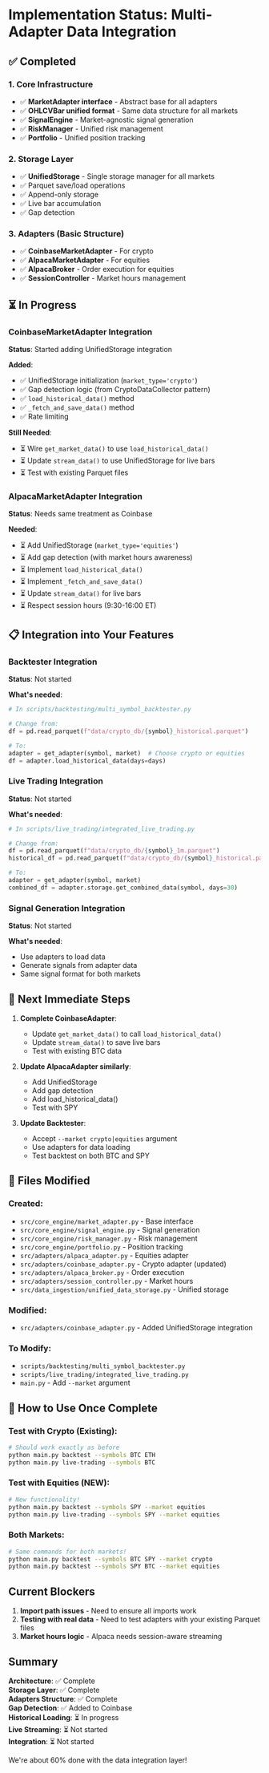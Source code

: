 # Implementation Status: Multi-Adapter Data Integration

## ✅ Completed

### 1. Core Infrastructure
- ✅ **MarketAdapter interface** - Abstract base for all adapters
- ✅ **OHLCVBar unified format** - Same data structure for all markets
- ✅ **SignalEngine** - Market-agnostic signal generation
- ✅ **RiskManager** - Unified risk management
- ✅ **Portfolio** - Unified position tracking

### 2. Storage Layer
- ✅ **UnifiedStorage** - Single storage manager for all markets
- ✅ Parquet save/load operations
- ✅ Append-only storage
- ✅ Live bar accumulation
- ✅ Gap detection

### 3. Adapters (Basic Structure)
- ✅ **CoinbaseMarketAdapter** - For crypto
- ✅ **AlpacaMarketAdapter** - For equities
- ✅ **AlpacaBroker** - Order execution for equities
- ✅ **SessionController** - Market hours management

## ⏳ In Progress

### CoinbaseMarketAdapter Integration
**Status**: Started adding UnifiedStorage integration

**Added**:
- ✅ UnifiedStorage initialization (`market_type='crypto'`)
- ✅ Gap detection logic (from CryptoDataCollector pattern)
- ✅ `load_historical_data()` method
- ✅ `_fetch_and_save_data()` method
- ✅ Rate limiting

**Still Needed**:
- ⏳ Wire `get_market_data()` to use `load_historical_data()`
- ⏳ Update `stream_data()` to use UnifiedStorage for live bars
- ⏳ Test with existing Parquet files

### AlpacaMarketAdapter Integration
**Status**: Needs same treatment as Coinbase

**Needed**:
- ⏳ Add UnifiedStorage (`market_type='equities'`)
- ⏳ Add gap detection (with market hours awareness)
- ⏳ Implement `load_historical_data()`
- ⏳ Implement `_fetch_and_save_data()` 
- ⏳ Update `stream_data()` for live bars
- ⏳ Respect session hours (9:30-16:00 ET)

## 📋 Integration into Your Features

### Backtester Integration
**Status**: Not started

**What's needed**:
```python
# In scripts/backtesting/multi_symbol_backtester.py

# Change from:
df = pd.read_parquet(f"data/crypto_db/{symbol}_historical.parquet")

# To:
adapter = get_adapter(symbol, market)  # Choose crypto or equities
df = adapter.load_historical_data(days=days)
```

### Live Trading Integration  
**Status**: Not started

**What's needed**:
```python
# In scripts/live_trading/integrated_live_trading.py

# Change from:
df = pd.read_parquet(f"data/crypto_db/{symbol}_1m.parquet")
historical_df = pd.read_parquet(f"data/crypto_db/{symbol}_historical.parquet")

# To:
adapter = get_adapter(symbol, market)
combined_df = adapter.storage.get_combined_data(symbol, days=30)
```

### Signal Generation Integration
**Status**: Not started

**What's needed**:
- Use adapters to load data
- Generate signals from adapter data
- Same signal format for both markets

## 🎯 Next Immediate Steps

1. **Complete CoinbaseAdapter**:
   - Update `get_market_data()` to call `load_historical_data()`
   - Update `stream_data()` to save live bars
   - Test with existing BTC data

2. **Update AlpacaAdapter similarly**:
   - Add UnifiedStorage
   - Add gap detection
   - Add load_historical_data()
   - Test with SPY

3. **Update Backtester**:
   - Accept `--market crypto|equities` argument
   - Use adapters for data loading
   - Test backtest on both BTC and SPY

## 📁 Files Modified

### Created:
- `src/core_engine/market_adapter.py` - Base interface
- `src/core_engine/signal_engine.py` - Signal generation
- `src/core_engine/risk_manager.py` - Risk management
- `src/core_engine/portfolio.py` - Position tracking
- `src/adapters/alpaca_adapter.py` - Equities adapter
- `src/adapters/coinbase_adapter.py` - Crypto adapter (updated)
- `src/adapters/alpaca_broker.py` - Order execution
- `src/adapters/session_controller.py` - Market hours
- `src/data_ingestion/unified_data_storage.py` - Unified storage

### Modified:
- `src/adapters/coinbase_adapter.py` - Added UnifiedStorage integration

### To Modify:
- `scripts/backtesting/multi_symbol_backtester.py`
- `scripts/live_trading/integrated_live_trading.py`
- `main.py` - Add `--market` argument

## 🚀 How to Use Once Complete

### Test with Crypto (Existing):
```bash
# Should work exactly as before
python main.py backtest --symbols BTC ETH
python main.py live-trading --symbols BTC
```

### Test with Equities (NEW):
```bash
# New functionality!
python main.py backtest --symbols SPY --market equities
python main.py live-trading --symbols SPY --market equities
```

### Both Markets:
```bash
# Same commands for both markets!
python main.py backtest --symbols BTC SPY --market crypto
python main.py backtest --symbols SPY BTC --market equities
```

## Current Blockers

1. **Import path issues** - Need to ensure all imports work
2. **Testing with real data** - Need to test adapters with your existing Parquet files
3. **Market hours logic** - Alpaca needs session-aware streaming

## Summary

**Architecture**: ✅ Complete  
**Storage Layer**: ✅ Complete  
**Adapters Structure**: ✅ Complete  
**Gap Detection**: ✅ Added to Coinbase  
**Historical Loading**: ⏳ In progress  
**Live Streaming**: ⏳ Not started  
**Integration**: ⏳ Not started  

We're about 60% done with the data integration layer!

